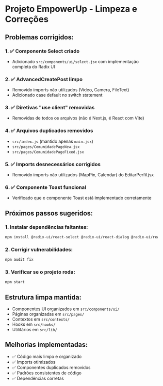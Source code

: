 # Projeto EmpowerUp - Limpeza e Correções

## Problemas corrigidos:

### 1. ✅ Componente Select criado
- Adicionado `src/components/ui/select.jsx` com implementação completa do Radix UI

### 2. ✅ AdvancedCreatePost limpo
- Removido imports não utilizados (Video, Camera, FileText)
- Adicionado case default no switch statement

### 3. ✅ Diretivas "use client" removidas
- Removidas de todos os arquivos (não é Next.js, é React com Vite)

### 4. ✅ Arquivos duplicados removidos
- `src/index.js` (mantido apenas `main.jsx`)
- `src/pages/ComunidadePageNew.jsx`
- `src/pages/ComunidadePageFixed.jsx`

### 5. ✅ Imports desnecessários corrigidos
- Removido imports não utilizados (MapPin, Calendar) do EditarPerfil.jsx

### 6. ✅ Componente Toast funcional
- Verificado que o componente Toast está implementado corretamente

## Próximos passos sugeridos:

### 1. Instalar dependências faltantes:
```bash
npm install @radix-ui/react-select @radix-ui/react-dialog @radix-ui/react-dropdown-menu @radix-ui/react-avatar @radix-ui/react-tabs @radix-ui/react-checkbox @radix-ui/react-label
```

### 2. Corrigir vulnerabilidades:
```bash
npm audit fix
```

### 3. Verificar se o projeto roda:
```bash
npm start
```

## Estrutura limpa mantida:
- Componentes UI organizados em `src/components/ui/`
- Páginas organizadas em `src/pages/`
- Contextos em `src/contexts/`
- Hooks em `src/hooks/`
- Utilitários em `src/lib/`

## Melhorias implementadas:
- ✅ Código mais limpo e organizado
- ✅ Imports otimizados
- ✅ Componentes duplicados removidos
- ✅ Padrões consistentes de código
- ✅ Dependências corretas
